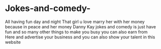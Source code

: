 # Jokes-and-comedy-
All having fun day and night 
That girl u love marry her with her money because in peace and her money
Danny Kay jokes and comedy is just have fun and so many other things to make you busy you can also earn from
Here and advertise your business and you can also show your talent in this website 
